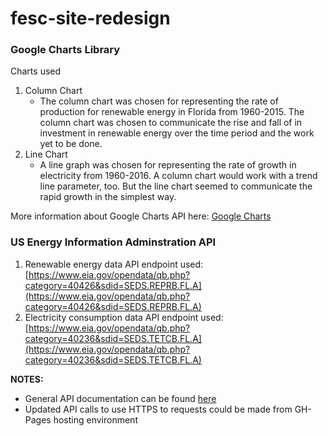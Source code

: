# **fesc-site-redesign**

### Google Charts Library
Charts used
1. Column Chart
    * The column chart was chosen for representing the rate of production for renewable energy in Florida from 1960-2015. The column chart was chosen to communicate the rise and fall of in investment in renewable energy over the time period and the work yet to be done.
1. Line Chart
    * A line graph was chosen for representing the rate of growth in electricity from 1960-2016. A column chart would work with a trend line parameter, too. But the line chart seemed to communicate the rapid growth in the simplest way.

More information about Google Charts API here: [Google Charts](https://developers.google.com/chart/)


### US Energy Information Adminstration API
1. Renewable energy data API endpoint used: [https://www.eia.gov/opendata/qb.php?category=40426&sdid=SEDS.REPRB.FL.A](https://www.eia.gov/opendata/qb.php?category=40426&sdid=SEDS.REPRB.FL.A)
1. Electricity consumption data API endpoint used: [https://www.eia.gov/opendata/qb.php?category=40236&sdid=SEDS.TETCB.FL.A](https://www.eia.gov/opendata/qb.php?category=40236&sdid=SEDS.TETCB.FL.A)

**NOTES:** 
* General API documentation can be found [here](https://www.eia.gov/opendata/commands.php)
* Updated API calls to use HTTPS to requests could be made from GH-Pages hosting environment


